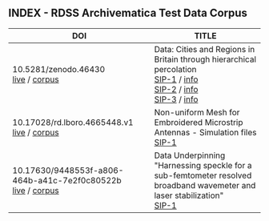 
## INDEX - RDSS Archivematica Test Data Corpus
| DOI  | TITLE |
| ------------- | ------------- |
|10.5281/zenodo.46430 <br /> [live](https://doi.org/10.5281/zenodo.46430) / [corpus](/collection/10.5281/zenodo.46430/)  | Data: Cities and Regions in Britain through hierarchical percolation<br />[SIP-1](/collection/10.5281/zenodo.46430/SIPmetadata/SIP-1.request.json) / [info](/collection/10.5281/zenodo.46430/SIPmetadata/SIP-1.request.yaml)<br /> [SIP-2](/collection/10.5281/zenodo.46430/SIPmetadata/SIP-2.request.json) / [info](/collection/10.5281/zenodo.46430/SIPmetadata/SIP-2.request.yaml)<br/> [SIP-3](/collection/10.5281/zenodo.46430/SIPmetadata/SIP-3.request.json) / [info](/collection/10.5281/zenodo.46430/SIPmetadata/SIP-3.request.yaml)|
|10.17028/rd.lboro.4665448.v1 <br /> [live](https://doi.org/10.17028/rd.lboro.4665448.v1) / [corpus](/collection/10.17028/rd.lboro.4665448.v1/) | Non-uniform Mesh for Embroidered Microstrip Antennas - Simulation files<br />[SIP-1](/collection/10.17028/rd.lboro.4665448.v1/SIPmetadata/5448-SIP-1.request.json) |
|10.17630/9448553f-a806-464b-a41c-7e2f0c80522b <br />[live](https://doi.org/10.17630/9448553f-a806-464b-a41c-7e2f0c80522b) / [corpus](/collection/10.17630/9448553f-a806-464b-a41c-7e2f0c80522b/)  | Data Underpinning "Harnessing speckle for a sub-femtometer resolved broadband wavemeter and laser stabilization"<br />[SIP-1](/collection/10.17630/9448553f-a806-464b-a41c-7e2f0c80522b/SIPmetadata/522b-SIP-1.request.json) |
